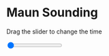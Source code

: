 <h1>Maun Sounding</h1>
<p>Drag the slider to change the time</p>

<div class="slidecontainer">
<input oninput='setImage(this)' class="slider" type="range" min="0" max="5" value="0" step="1" />
<img id='img'/>
</div>

<script>
var img = document.getElementById('img');
var img_array = ['/assets/images/skwt/skd_maun_wrfout_d01_2020-06-27_12:00:00.png',
'/assets/images/skwt/skd_maun_wrfout_d01_2020-06-27_18:00:00.png',
'/assets/images/skwt/skd_maun_wrfout_d01_2020-06-28_00:00:00.png',
'/assets/images/skwt/skd_maun_wrfout_d01_2020-06-28_06:00:00.png',
'/assets/images/skwt/skd_maun_wrfout_d01_2020-06-28_12:00:00.png',];
function setImage(obj)
{
        var value = obj.value;
        img.src = img_array[value];

}
</script>
